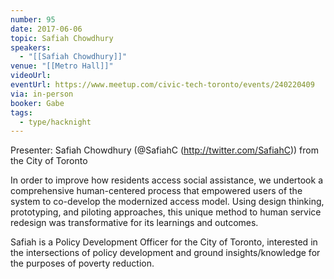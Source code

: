 ```yaml
---
number: 95
date: 2017-06-06
topic: Safiah Chowdhury
speakers:
  - "[[Safiah Chowdhury]]"
venue: "[[Metro Hall]]"
videoUrl: 
eventUrl: https://www.meetup.com/civic-tech-toronto/events/240220409
via: in-person
booker: Gabe
tags:
  - type/hacknight
---
```


Presenter: Safiah Chowdhury (@SafiahC (http://twitter.com/SafiahC)) from the City of Toronto

In order to improve how residents access social assistance, we undertook a comprehensive human-centered process that empowered users of the system to co-develop the modernized access model. Using design thinking, prototyping, and piloting approaches, this unique method to human service redesign was transformative for its learnings and outcomes.

Safiah is a Policy Development Officer for the City of Toronto, interested in the intersections of policy development and ground insights/knowledge for the purposes of poverty reduction.
